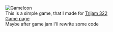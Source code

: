 ![GameIcon](https://github.com/user-attachments/assets/51bad31b-e959-453a-adbd-2bf461a8c438)<br>
This is a simple game, that I made for [Trijam 322](https://itch.io/jam/trijam-322)<br>
[Game page](https://yoz75.itch.io/catch-them)<br>
Maybe after game jam I'll rewrite some code
